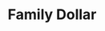 ---
title: "Family Dollar"
url: /norfolk/family-dollar-chesapeake-boulevard/
shop: variety store
---